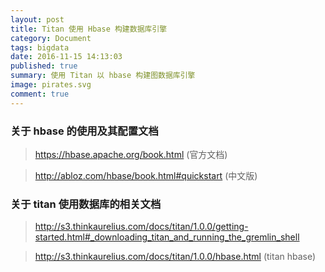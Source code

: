```yaml
---
layout: post
title: Titan 使用 Hbase 构建数据库引擎
category: Document
tags: bigdata
date: 2016-11-15 14:13:03
published: true
summary: 使用 Titan 以 hbase 构建图数据库引擎
image: pirates.svg
comment: true
---
```


### 关于 hbase 的使用及其配置文档

> https://hbase.apache.org/book.html (官方文档)

> http://abloz.com/hbase/book.html#quickstart (中文版)

### 关于 titan 使用数据库的相关文档

> http://s3.thinkaurelius.com/docs/titan/1.0.0/getting-started.html#_downloading_titan_and_running_the_gremlin_shell

> http://s3.thinkaurelius.com/docs/titan/1.0.0/hbase.html (titan hbase)

